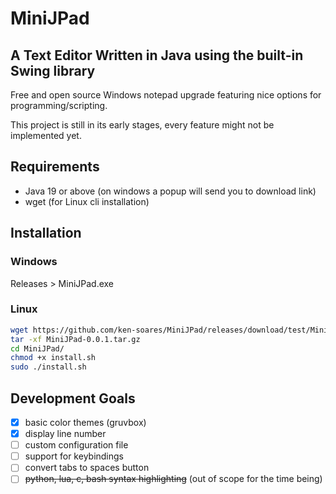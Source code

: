 # MiniJPad

## A Text Editor Written in Java using the built-in Swing library

Free and open source Windows notepad upgrade featuring nice options for programming/scripting.

This project is still in its early stages, every feature might not be implemented yet.

## Requirements

- Java 19 or above (on windows a popup will send you to download link)
- wget (for Linux cli installation)

## Installation

### Windows

Releases > MiniJPad.exe

### Linux

```bash
wget https://github.com/ken-soares/MiniJPad/releases/download/test/MiniJPad-0.0.1.tar.gz
tar -xf MiniJPad-0.0.1.tar.gz
cd MiniJPad/
chmod +x install.sh
sudo ./install.sh
```

## Development Goals

- [x] basic color themes (gruvbox)
- [x] display line number
- [ ] custom configuration file
- [ ] support for keybindings
- [ ] convert tabs to spaces button
- [ ] ~~python, lua, c, bash syntax highlighting~~ (out of scope for the time being)
